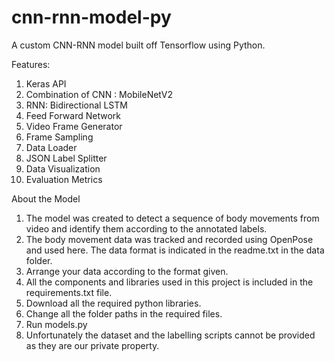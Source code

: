 # cnn-rnn-model-py
A custom CNN-RNN model built off Tensorflow using Python.

Features:
1. Keras API
2. Combination of CNN : MobileNetV2
3. RNN: Bidirectional LSTM
4. Feed Forward Network
5. Video Frame Generator
6. Frame Sampling
7. Data Loader
8. JSON Label Splitter
9. Data Visualization
10. Evaluation Metrics

About the Model
1. The model was created to detect a sequence of body movements from video and identify them according to the annotated labels.
2. The body movement data was tracked and recorded using OpenPose and used here. The data format is indicated in the readme.txt in the data folder.
3. Arrange your data according to the format given.
4. All the components and libraries used in this project is included in the requirements.txt file.
5. Download all the required python libraries.
6. Change all the folder paths in the required files.
7. Run models.py 
8. Unfortunately the dataset and the labelling scripts cannot be provided as they are our private property.
